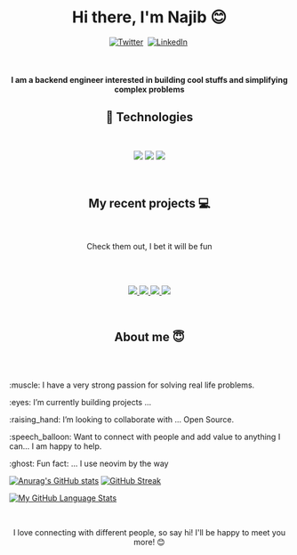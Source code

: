 <p>
<h1 align="center">Hi there, I'm Najib 😊</h1>
 </p>
 <p align="center">
 <a href="https://twitter.com/najib2557"><img src="https://img.shields.io/badge/twitter-1DA1F2?style=for-the-badge&logo=twitter&logoColor=white" alt="Twitter" /></a>&nbsp;
 <a href="www.linkedin.com/in/muhammad-najib-bala-92a343230"><img src="https://img.shields.io/badge/linkedin-0A66C2?style=for-the-badge&logo=linkedin&logoColor=white" alt="LinkedIn" /></a>&nbsp;
  <!--
<a href="https://muhammadnajib.netlify.app"><img src="https://img.shields.io/badge/PORTFOLIO-CC6699?style=for-the-badge&logoColor=white" alt="Portfolio" /></a>&nbsp;
<a href="https://leetcode.com/NAJIB-B/"><img src="https://img.shields.io/badge/Leetcode-black?style=for-the-badge&logo=leetcode" alt="Leetcode" /></a>&nbsp;
<a href="https://najibbala.hashnode.dev/"><img src="https://img.shields.io/badge/Hashnode-2962FF?style=for-the-badge&logo=hashnode&logoColor=white" alt="Hashnode" /></a>&nbsp; -->
</p>
<br />


<h4 align="center"> I am a backend engineer interested in building cool stuffs and simplifying complex problems </h4>


<h2 align="center"> 💼 Technologies</h3>

<br />

<p align="center">




<img src="https://img.shields.io/badge/Node.js-339933?style=for-the-badge&logo=node.js&logoColor=white" />



<img src="https://img.shields.io/badge/Express%20js-000000?style=for-the-badge&logo=express&logoColor=white" />
<img src="https://img.shields.io/badge/-MongoDB-13aa52?style=for-the-badge&logo=mongodb&logoColor=white" />
<!-- <img src="https://img.shields.io/badge/typescript-007acc?style=for-the-badge&logo=typescript&logoColor=white" /> -->




</p>

<br />

<h2 align="center">My recent projects 💻</h2>
<br />
<p align="center">Check them out, I bet it will be fun</p>
<br />
<br />
<p align="center">

   <a href="https://github.com/NAJIB-B/simple-E-commerce-API ">
  <img align="" src="https://github-readme-stats.vercel.app/api/pin/?username=NAJIB-B&repo=simple-E-commerce-API&theme=tokyonight" />
</a>

 <a href="https://github.com/NAJIB-B/real-time-polling-app">
  <img align="" src="https://github-readme-stats.vercel.app/api/pin/?username=NAJIB-B&repo=real-time-polling-app&theme=tokyonight" />
</a>

 <a href="https://github.com/NAJIB-B/url-shortener">
  <img align="" src="https://github-readme-stats.vercel.app/api/pin/?username=NAJIB-B&repo=url-shortener&theme=tokyonight" />
</a>
 <a href="https://github.com/NAJIB-B/markdown-note-taking-App">
  <img align="" src="https://github-readme-stats.vercel.app/api/pin/?username=NAJIB-B&repo=markdown-note-taking-App&theme=tokyonight" />
</a>
</p>
<br />


<h2 align="center">About me 😇</h2>
<br />

<br />
<p>:muscle: I have a very strong passion for solving real life problems.</p>
<p>:eyes: I’m currently building projects ...</p>
<p>:raising_hand: I’m looking to collaborate with ... Open Source.</p>
<p>:speech_balloon: Want to connect with people and add value to anything I can... I am happy to help.</p>
<p>:ghost: Fun fact: ... I use neovim by the way</p>


[![Anurag's GitHub stats](https://github-readme-stats.vercel.app/api?username=NAJIB-B&theme=tokyonight&showicons=true)](https://github.com/anuraghazra/github-readme-stats)
[![GitHub Streak](https://streak-stats.demolab.com?user=NAJIB-B)](https://git.io/streak-stats)

[![My GitHub Language Stats](https://github-readme-stats.vercel.app/api/top-langs/?username=NAJIB-B&langs_count=5&theme=tokyonight)]()



<br />
<p align="center">
I love connecting with different people, so say hi! I'll be happy to meet you more! 😊
</p>

<br />

<!---
NAJIB-B/NAJIB-B is a ✨ special ✨ repository because its `README.md` (this file) appears on your GitHub profile.
You can click the Preview link to take a look at your changes.
--->
